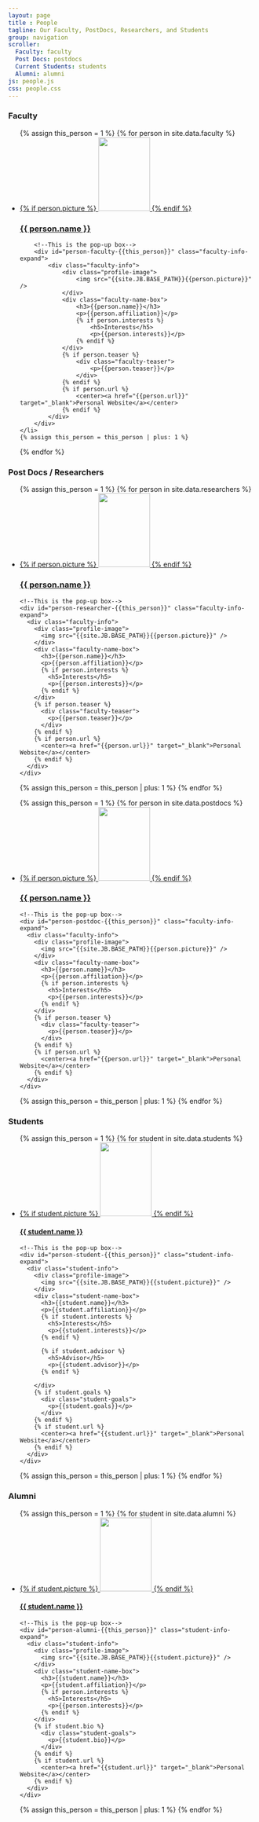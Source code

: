 ```yaml
---
layout: page
title : People
tagline: Our Faculty, PostDocs, Researchers, and Students
group: navigation
scroller:
  Faculty: faculty
  Post Docs: postdocs
  Current Students: students
  Alumni: alumni
js: people.js
css: people.css
---
```

<a class="anchor" name="faculty"> </a>

### Faculty

<ul class="faculty-list">
{% assign this_person = 1 %}
{% for person in site.data.faculty %}
	<li>
		<a rel="faculty-fancy-box-link" href="#person-faculty-{{this_person}}">
		<div class="faculty-box">
			{% if person.picture %}
				<img src="{{site.JB.BASE_PATH}}{{person.picture}}" height="150" width="105"/>
			{% endif %}
			<h3>{{ person.name }}</h3>
		</div>
		</a>

		<!--This is the pop-up box-->
		<div id="person-faculty-{{this_person}}" class="faculty-info-expand">
			<div class="faculty-info">
				<div class="profile-image">
					<img src="{{site.JB.BASE_PATH}}{{person.picture}}" />
				</div>
				<div class="faculty-name-box">
					<h3>{{person.name}}</h3>
					<p>{{person.affiliation}}</p>
					{% if person.interests %}
						<h5>Interests</h5>
						<p>{{person.interests}}</p>
					{% endif %}
				</div>
				{% if person.teaser %}
					<div class="faculty-teaser">
						<p>{{person.teaser}}</p>
					</div>
				{% endif %}
				{% if person.url %}
					<center><a href="{{person.url}}" target="_blank">Personal Website</a></center>
				{% endif %}
			</div>
		</div>
	</li>
	{% assign this_person = this_person | plus: 1 %}
{% endfor %}
</ul>

<!--                   This is the PostDocs section                  -->


<a class="anchor" name="postdocs"> </a>

### Post Docs / Researchers

<ul class="faculty-list">
{% assign this_person = 1 %}
{% for person in site.data.researchers %}
  <li>
    <a rel="faculty-fancy-box-link" href="#person-researcher-{{this_person}}">
    <div class="faculty-box">
      {% if person.picture %}
        <img src="{{site.JB.BASE_PATH}}{{person.picture}}" height="150" width="105"/>
      {% endif %}
      <h3>{{ person.name }}</h3>
    </div>
    </a>

    <!--This is the pop-up box-->
    <div id="person-researcher-{{this_person}}" class="faculty-info-expand">
      <div class="faculty-info">
        <div class="profile-image">
          <img src="{{site.JB.BASE_PATH}}{{person.picture}}" />
        </div>
        <div class="faculty-name-box">
          <h3>{{person.name}}</h3>
          <p>{{person.affiliation}}</p>
          {% if person.interests %}
            <h5>Interests</h5>
            <p>{{person.interests}}</p>
          {% endif %}
        </div>
        {% if person.teaser %}
          <div class="faculty-teaser">
            <p>{{person.teaser}}</p>
          </div>
        {% endif %}
        {% if person.url %}
          <center><a href="{{person.url}}" target="_blank">Personal Website</a></center>
        {% endif %}
      </div>
    </div>
  </li>
  {% assign this_person = this_person | plus: 1 %}
{% endfor %}
</ul>

<ul class="faculty-list">
{% assign this_person = 1 %}
{% for person in site.data.postdocs %}
  <li>
    <a rel="faculty-fancy-box-link" href="#person-postdoc-{{this_person}}">
    <div class="faculty-box">
      {% if person.picture %}
        <img src="{{site.JB.BASE_PATH}}{{person.picture}}" height="150" width="105"/>
      {% endif %}
      <h3>{{ person.name }}</h3>
    </div>
    </a>

    <!--This is the pop-up box-->
    <div id="person-postdoc-{{this_person}}" class="faculty-info-expand">
      <div class="faculty-info">
        <div class="profile-image">
          <img src="{{site.JB.BASE_PATH}}{{person.picture}}" />
        </div>
        <div class="faculty-name-box">
          <h3>{{person.name}}</h3>
          <p>{{person.affiliation}}</p>
          {% if person.interests %}
            <h5>Interests</h5>
            <p>{{person.interests}}</p>
          {% endif %}
        </div>
        {% if person.teaser %}
          <div class="faculty-teaser">
            <p>{{person.teaser}}</p>
          </div>
        {% endif %}
        {% if person.url %}
          <center><a href="{{person.url}}" target="_blank">Personal Website</a></center>
        {% endif %}
      </div>
    </div>
  </li>
  {% assign this_person = this_person | plus: 1 %}
{% endfor %}
</ul>


<!--                   This is the Student section                  -->

<a class="anchor" name="students"> </a>

### Students

<ul class="student-list">
{% assign this_person = 1 %}
{% for student in site.data.students %}
  <li>
    <a rel="student-fancy-box-link" href="#person-student-{{this_person}}">
    <div class="student-box">
      {% if student.picture %}
        <img src="{{site.JB.BASE_PATH}}{{student.picture}}" height="150" width="105"/>
      {% endif %}
      <h4>{{ student.name }}</h4>
    </div>
    </a>

    <!--This is the pop-up box-->
    <div id="person-student-{{this_person}}" class="student-info-expand">
      <div class="student-info">
        <div class="profile-image">
          <img src="{{site.JB.BASE_PATH}}{{student.picture}}" />
        </div>
        <div class="student-name-box">
          <h3>{{student.name}}</h3>
          <p>{{student.affiliation}}</p>
          {% if student.interests %}
            <h5>Interests</h5>
            <p>{{student.interests}}</p>
          {% endif %}

          {% if student.advisor %}
            <h5>Advisor</h5>
            <p>{{student.advisor}}</p>
          {% endif %}

        </div>
        {% if student.goals %}
          <div class="student-goals">
            <p>{{student.goals}}</p>
          </div>
        {% endif %}
        {% if student.url %}
          <center><a href="{{student.url}}" target="_blank">Personal Website</a></center>
        {% endif %}
      </div>
    </div>
  </li>
  {% assign this_person = this_person | plus: 1 %}
{% endfor %}
</ul>





<!--                   This is the alumni section                  -->

<a class="anchor" name="alumni"> </a>

### Alumni

<ul class="student-list">
{% assign this_person = 1 %}
{% for student in site.data.alumni %}
  <li>
    <a rel="student-fancy-box-link" href="#person-alumni-{{this_person}}">
    <div class="student-box">
      {% if student.picture %}
        <img src="{{site.JB.BASE_PATH}}{{student.picture}}" height="150" width="105"/>
      {% endif %}
      <h4>{{ student.name }}</h4>
    </div>
    </a>

    <!--This is the pop-up box-->
    <div id="person-alumni-{{this_person}}" class="student-info-expand">
      <div class="student-info">
        <div class="profile-image">
          <img src="{{site.JB.BASE_PATH}}{{student.picture}}" />
        </div>
        <div class="student-name-box">
          <h3>{{student.name}}</h3>
          <p>{{student.affiliation}}</p>
          {% if person.interests %}
            <h5>Interests</h5>
            <p>{{person.interests}}</p>
          {% endif %}
        </div>
        {% if student.bio %}
          <div class="student-goals">
            <p>{{student.bio}}</p>
          </div>
        {% endif %}
        {% if student.url %}
          <center><a href="{{student.url}}" target="_blank">Personal Website</a></center>
        {% endif %}
      </div>
    </div>
  </li>
  {% assign this_person = this_person | plus: 1 %}
{% endfor %}
</ul>
